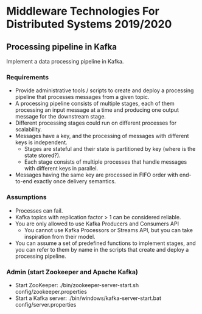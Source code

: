 # Middleware Technologies For Distributed Systems 2019/2020
## Processing pipeline in Kafka 
Implement a data processing pipeline in Kafka.
### Requirements

 - Provide administrative tools / scripts to create and deploy a
   processing pipeline that processes messages from a given topic.
 - A processing pipeline consists of multiple stages, each of them
   processing an input message at a time and producing one output
   message for the downstream stage.
 - Different processing stages could run on different processes for scalability.
 - Messages have a key, and the processing of messages with different keys is independent.
	 - Stages are stateful and their state is partitioned by key (where is the state stored?).
	 - Each stage consists of multiple processes that handle messages with different keys in parallel.
 - Messages having the same key are processed in FIFO order with end-to-end exactly once delivery semantics.
### Assumptions
 - Processes can fail.
 - Kafka topics with replication factor > 1 can be considered reliable.
 - You are only allowed to use Kafka Producers and Consumers API
	 - You cannot use Kafka Processors or Streams API,  but you can take inspiration from their model. 
 - You can assume a set of predefined functions to implement stages, and you can refer to them by name in the scripts that create and deploy a processing pipeline.

### Admin (start Zookeeper and Apache Kafka)

* Start ZooKeeper: ./bin/zookeeper-server-start.sh config/zookeeper.properties
* Start a Kafka server: ./bin/windows/kafka-server-start.bat config/server.properties